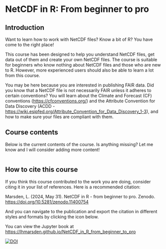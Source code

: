 # NetCDF in R: From beginner to pro

## Introduction

Want to learn how to work with NetCDF files? Know a bit of R? You have come to the right place!

This course has been designed to help you understand NetCDF files, get data out of them and create your own NetCDF files. The course is suitable for beginners who know nothing about NetCDF files and those who are new to R. However, more experienced users should also be able to learn a lot from this course.

You may be here because you are interested in publishing FAIR data. Did you know that a NetCDF file is not necessarily FAIR unless it adheres to certain conventions? You will learn about the Climate and Forecast (CF) conventions (https://cfconventions.org/) and the Attribute Convention for Data Discovery (ACDD - https://wiki.esipfed.org/Attribute_Convention_for_Data_Discovery_1-3), and how to make sure your files are compliant with them.

## Course contents

Below is the current contents of the course. Is anything missing? Let me know and I will consider adding more content!

```{tableofcontents}
```

## How to cite this course

If you think this course contributed to the work you are doing, consider citing it in your list of references. Here is a recommended citation:

Marsden, L. (2024, May 31). NetCDF in R - from beginner to pro. Zenodo. https://doi.org/10.5281/zenodo.11400754

And you can navigate to the publication and export the citation in different styles and formats by clicking the icon below.

You can view the Jupyter book at https://lhmarsden.github.io/NetCDF_in_R_from_beginner_to_pro

[![DOI](https://zenodo.org/badge/DOI/10.5281/zenodo.11400754.svg)](https://doi.org/10.5281/zenodo.11400754)